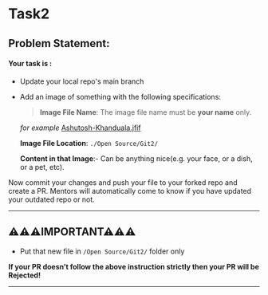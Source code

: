 # Task2

## Problem Statement:



#### Your task is :

- Update your local repo's main branch  

- Add an image of something with the following specifications:

  > **Image File Name**: The image file name must be **your name** only.

    _for example_ [Ashutosh-Khanduala.jfif](./Ashutosh-khanduala.jfif)

    **Image File Location**: `./Open Source/Git2/ `

    **Content in that Image**:- Can be anything nice(e.g. your face, or a dish, or a pet, etc).


Now commit your changes and push your file to your forked repo and create a PR. Mentors will automatically come to know if you have updated your outdated repo or not.


----------------------------------
## ⚠⚠⚠IMPORTANT⚠⚠⚠

- Put that new file in `/Open Source/Git2/`  folder only

**If your PR doesn’t follow the above instruction strictly then your PR will be Rejected!**

-----------------------------------
